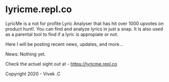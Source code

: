 # lyricme.repl.co
LyricMe is a not for profite Lyric Analyser that has hit over 1000 upvotes on product hunt!.
You can find and analyze lyrics in just a snap. It is also used as a parental tool to find if a lyric is appropiate or not.

Here I will be posting recent news, updates, and more...

News: Nothing yet.

Check the actuel sight out at - https://lyricme.repl.co 

Copyright 2020 - Vivek .C
